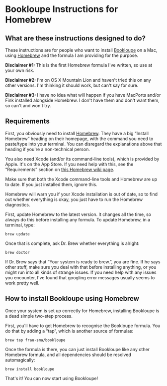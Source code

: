 # Bookloupe Instructions for Homebrew

## What are these instructions designed to do?

These instructions are for people who want to install [Bookloupe][bookloupe] on a Mac, using [Homebrew][homebrew] and the formula I am providing for the purpose.

__Disclaimer #1:__ This is the first Homebrew formula I've written, so use at your own risk.

__Disclaimer #2:__ I'm on OS X Mountain Lion and haven't tried this on any other versions. I'm thinking it should work, but can't say for sure.

__Disclaimer #3:__ I have no idea what will happen if you have MacPorts and/or Fink installed alongside Homebrew. I don't have them and don't want them, so can't and won't try.

## Requirements

First, you obviously need to install [Homebrew][homebrew]. They have a big “Install Homebrew” heading on their homepage, with the command you need to paste/type into your terminal. You can disregard the explanations above that heading if you're a non-technical person.

You also need Xcode (and/or its command-line tools), which is provided by Apple. It's on the App Store. If you need help with this, see the “Requirements” section on [this Homebrew wiki page](https://github.com/mxcl/homebrew/wiki/Installation).

Make sure that both the Xcode command-line tools and Homebrew are up to date. If you just installed them, ignore this.

Homebrew will warn you if your Xcode installation is out of date, so to find out whether everything is okay, you just have to run the Homebrew diagnostics.

First, update Homebrew to the latest version. It changes all the time, so always do this before installing any formula. To update Homebrew, in a terminal, type:

    brew update

Once that is complete, ask Dr. Brew whether everything is alright:

    brew doctor

If Dr. Brew says that “Your system is ready to brew.”, you are fine. If he says other stuff, make sure you deal with that before installing anything, or you might run into all kinds of strange issues. If you need help with any issues you encounter, I've found that googling error messages usually seems to work pretty well.

## How to install Bookloupe using Homebrew

Once your system is set up correctly for Homebrew, installing Bookloupe is a dead simple two-step process.

First, you'll have to get Homebrew to recognise the Bookloupe formula. You do that by adding a “tap”, which is another source of formulas:

    brew tap frau-sma/bookloupe

Once the formula is there, you can just install Bookloupe like any other Homebrew formula, and all dependencies should be resolved automagically:

    brew install bookloupe

That's it! You can now start using Bookloupe!

[homebrew]: http://brew.sh/
[bookloupe]: http://www.juiblex.co.uk/pgdp/bookloupe/
